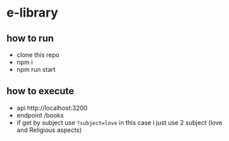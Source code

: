 # e-library

## how to run
- clone this repo
- npm i
- npm run start

## how to execute
- api http://localhost:3200
- endpoint /books
- if get by subject use `?subject=love` in this case i just use 2 subject (love and Religious aspects)